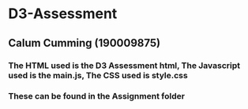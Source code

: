 # D3-Assessment
## Calum Cumming (190009875)

### The HTML used is the D3 Assessment html, The Javascript used is the main.js, The CSS used is style.css
### These can be found in the Assignment folder
